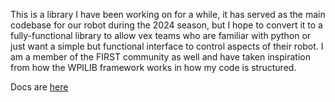 This is a library I have been working on for a while, it has served as the main codebase for our robot during the 2024
season, but I hope to convert it to a fully-functional library to allow vex teams who are familiar with python or just
want a simple but functional interface to control aspects of their robot. I am a member of the FIRST community as well
and have taken inspiration from how the WPILIB framework works in how my code is structured.

Docs are [here](https://deekb.github.io/VEXlib/)
